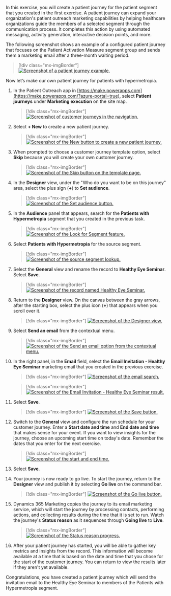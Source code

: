 In this exercise, you will create a patient journey for the patient segment that you created in the first exercise. A patient journey can expand your organization's patient outreach marketing capabilities by helping healthcare organizations guide the members of a selected segment through the communication process. It completes this action by using automated messaging, activity generation, interactive decision points, and more.

The following screenshot shows an example of a configured patient journey that focuses on the Patient Activation Measure segment group and sends them a marketing email after a three-month waiting period.

> [!div class="mx-imgBorder"]
> [![Screenshot of a patient journey example.](../media/patient-journey.png)](../media/patient-journey.png#lightbox)

Now let’s make our own patient journey for patients with hypermetropia.

1. In the Patient Outreach app in [https://make.powerapps.com](https://make.powerapps.com/?azure-portal=true), select **Patient journeys** under **Marketing execution** on the site map.

    > [!div class="mx-imgBorder"]
    > [![Screenshot of customer journeys in the navigation.](../media/customer-journey.png)](../media/customer-journey.png#lightbox)

1. Select **+ New** to create a new patient journey.

    > [!div class="mx-imgBorder"]
    > [![Screenshot of the New button to create a new patient journey.](../media/new.png)](../media/new.png#lightbox)

1. When prompted to choose a customer journey template option, select **Skip** because you will create your own customer journey.

    > [!div class="mx-imgBorder"]
    > [![Screenshot of the Skip button on the template page.](../media/skip-button.png)](../media/skip-button.png#lightbox)

1. In the **Designer** view, under the "Who do you want to be on this journey" area, select the plus sign (**+**) to **Set audience**.

    > [!div class="mx-imgBorder"]
    > [![Screenshot of the Set audience button.](../media/set-audience.png)](../media/set-audience.png#lightbox)

1. In the **Audience** panel that appears, search for the **Patients with Hypermetropia** segment that you created in the previous task.

    > [!div class="mx-imgBorder"]
    > [![Screenshot of the Look for Segment feature.](../media/search.png)](../media/search.png#lightbox)

1. Select **Patients with Hypermetropia** for the source segment.

    > [!div class="mx-imgBorder"]
    > [![Screenshot of the source segment lookup.](../media/source-segment.png)](../media/source-segment.png#lightbox)

1. Select the **General** view and rename the record to **Healthy Eye Seminar**. Select **Save**.

    > [!div class="mx-imgBorder"]
    > [![Screenshot of the record named Healthy Eye Seminar.](../media/healthy-eye-seminar.png)](../media/healthy-eye-seminar.png#lightbox)

1. Return to the **Designer** view. On the canvas between the gray arrows, after the starting box, select the plus icon (**+**) that appears when you scroll over it.

    > [!div class="mx-imgBorder"]
    > [![Screenshot of the Designer view.](../media/designer-view.png)](../media/designer-view.png#lightbox)

1. Select **Send an email** from the contextual menu.

    > [!div class="mx-imgBorder"]
    > [![Screenshot of the Send an email option from the contextual menu.](../media/send-email.png)](../media/send-email.png#lightbox)

1. In the right panel, in the **Email** field, select the **Email Invitation - Healthy Eye Seminar** marketing email that you created in the previous exercise.

    > [!div class="mx-imgBorder"]
    > [![Screenshot of the email search.](../media/email-search.png)](../media/email-search.png#lightbox)

    > [!div class="mx-imgBorder"]
    > [![Screenshot of the Email Invitation - Healthy Eye Seminar result.](../media/email-invitation-seminar.png)](../media/email-invitation-seminar.png#lightbox)

1. Select **Save**.

    > [!div class="mx-imgBorder"]
    > [![Screenshot of the Save button.](../media/save-top.png)](../media/save-top.png#lightbox)

1. Switch to the **General** view and configure the run schedule for your customer journey. Enter a **Start date and time** and **End date and time** that makes sense for your event. If you want to view insights for the journey, choose an upcoming start time on today's date. Remember the dates that you enter for the next exercise.

    > [!div class="mx-imgBorder"]
    > [![Screenshot of the start and end time.](../media/start-end.png)](../media/start-end.png#lightbox)

1. Select **Save**.

1. Your journey is now ready to go live. To start the journey, return to the **Designer** view and publish it by selecting **Go live** on the command bar.

    > [!div class="mx-imgBorder"]
    > [![Screenshot of the Go live button.](../media/go-live-button.png)](../media/go-live-button.png#lightbox)

1. Dynamics 365 Marketing copies the journey to its email marketing service, which will start the journey by processing contacts, performing actions, and collecting results during the time that it is set to run. Watch the journey's **Status reason** as it sequences through **Going live** to **Live**.

    > [!div class="mx-imgBorder"]
    > [![Screenshot of the Status reason progress.](../media/status.png)](../media/status.png#lightbox)

1. After your patient journey has started, you will be able to gather key metrics and insights from the record. This information will become available at a time that is based on the date and time that you chose for the start of the customer journey. You can return to view the results later if they aren't yet available.

Congratulations, you have created a patient journey which will send the invitation email to the Healthy Eye Seminar to members of the Patients with Hypermetropia segment.
